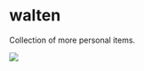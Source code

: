 # walten

Collection of more personal items.

<img src=https://smodels.github.io/walten/sms1.png />
